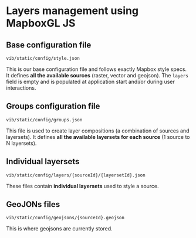 Layers management using MapboxGL JS
===================================

Base configuration file
-----------------------

`vib/static/config/style.json`

This is our base configuration file and follows exactly Mapbox style specs.
It defines **all the available sources** (raster, vector and geojson).
The `layers` field is empty and is populated at application start andi/or during user interactions.

Groups configuration file
-------------------------

`vib/static/config/groups.json`

This file is used to create layer compositions (a combination of sources and layersets).
It defines **all the available layersets for each source** (1 source to N layersets).

Individual layersets
--------------------

`vib/static/config/layers/{sourceId}/{layersetId}.json`

These files contain **individual layersets** used to style a source.


GeoJONs files
-------------

`vib/static/config/geojsons/{sourceId}.geojson`

This is where geojsons are currently stored.
